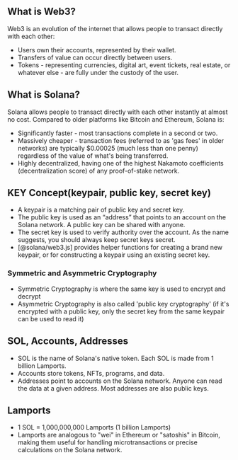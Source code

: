 ## What is Web3?
Web3 is an evolution of the internet that allows people to transact directly with each other:
- Users own their accounts, represented by their wallet.
- Transfers of value can occur directly between users.
- Tokens - representing currencies, digital art, event tickets, real estate, or whatever else - are fully under the custody of the user.

## What is Solana?
Solana allows people to transact directly with each other instantly at almost no cost.
Compared to older platforms like Bitcoin and Ethereum, Solana is:
- Significantly faster - most transactions complete in a second or two.
- Massively cheaper - transaction fees (referred to as 'gas fees' in older networks) are typically $0.00025 (much less than one penny) regardless of the value of what's being transferred.
- Highly decentralized, having one of the highest Nakamoto coefficients (decentralization score) of any proof-of-stake network.

## KEY Concept(keypair, public key, secret key)
- A keypair is a matching pair of public key and secret key.
- The public key is used as an “address” that points to an account on the Solana network. A public key can be shared with anyone.
- The secret key is used to verify authority over the account. As the name suggests, you should always keep secret keys secret.
- [@solana/web3.js] provides helper functions for creating a brand new keypair, or for constructing a keypair using an existing secret key.

### Symmetric and Asymmetric Cryptography
- Symmetric Cryptography is where the same key is used to encrypt and decrypt
- Asymmetric Cryptography is also called 'public key cryptography' (if it's encrypted with a public key, only the secret key from the same keypair can be used to read it)

## SOL, Accounts, Addresses
- SOL is the name of Solana's native token. Each SOL is made from 1 billion Lamports.
- Accounts store tokens, NFTs, programs, and data.
- Addresses point to accounts on the Solana network. Anyone can read the data at a given address. Most addresses are also public keys.

## Lamports
- 1 SOL = 1,000,000,000 Lamports (1 billion Lamports)
- Lamports are analogous to "wei" in Ethereum or "satoshis" in Bitcoin, making them useful for handling microtransactions or precise calculations on the Solana network.
